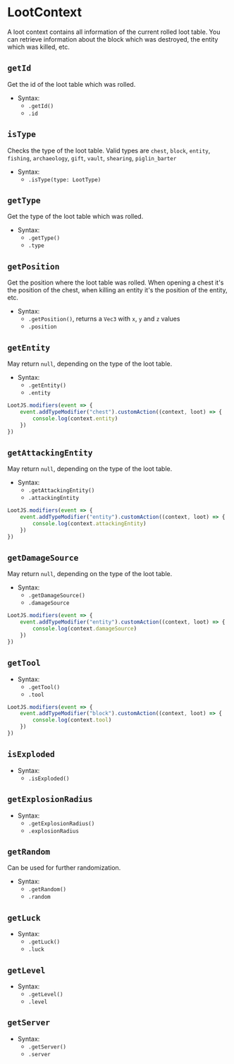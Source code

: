 # LootContext

A loot context contains all information of the current rolled loot table. You can retrieve information about the block which was destroyed, the entity which was killed, etc.

## `getId`

Get the id of the loot table which was rolled.

-   Syntax:
    -   `.getId()`
    -   `.id`

## `isType`

Checks the type of the loot table. Valid types are `chest`, `block`, `entity`, `fishing`, `archaeology`, `gift`, `vault`, `shearing`, `piglin_barter`

-   Syntax:
    -   `.isType(type: LootType)`

## `getType`

Get the type of the loot table which was rolled.

-   Syntax:
    -   `.getType()`
    -   `.type`

## `getPosition`

Get the position where the loot table was rolled. When opening a chest it's the position of the chest, when killing an entity it's the position of the entity, etc.

-   Syntax:
    -   `.getPosition()`, returns a `Vec3` with `x`, `y` and `z` values
    -   `.position`

## `getEntity`

May return `null`, depending on the type of the loot table.

-   Syntax:
    -   `.getEntity()`
    -   `.entity`

```js
LootJS.modifiers(event => {
    event.addTypeModifier("chest").customAction((context, loot) => {
        console.log(context.entity)
    })
})
```

## `getAttackingEntity`

May return `null`, depending on the type of the loot table.

-   Syntax:
    -   `.getAttackingEntity()`
    -   `.attackingEntity`

```js
LootJS.modifiers(event => {
    event.addTypeModifier("entity").customAction((context, loot) => {
        console.log(context.attackingEntity)
    })
})
```

## `getDamageSource`

May return `null`, depending on the type of the loot table.

-   Syntax:
    -   `.getDamageSource()`
    -   `.damageSource`

```js
LootJS.modifiers(event => {
    event.addTypeModifier("entity").customAction((context, loot) => {
        console.log(context.damageSource)
    })
})
```

## `getTool`

-   Syntax:
    -   `.getTool()`
    -   `.tool`

```js
LootJS.modifiers(event => {
    event.addTypeModifier("block").customAction((context, loot) => {
        console.log(context.tool)
    })
})
```

## `isExploded`

-   Syntax:
    -   `.isExploded()`

## `getExplosionRadius`

-   Syntax:
    -   `.getExplosionRadius()`
    -   `.explosionRadius`

## `getRandom`

Can be used for further randomization.

-   Syntax:
    -   `.getRandom()`
    -   `.random`

## `getLuck`

-   Syntax:
    -   `.getLuck()`
    -   `.luck`

## `getLevel`

-   Syntax:
    -   `.getLevel()`
    -   `.level`

## `getServer`

-   Syntax:
    -   `.getServer()`
    -   `.server`
